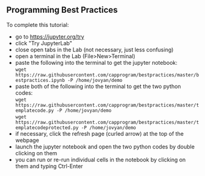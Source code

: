 ## Programming Best Practices

To complete this tutorial:

 * go to https://jupyter.org/try
 * click "Try JupyterLab"
 * close open tabs in the Lab (not necessary, just less confusing)
 * open a terminal in the Lab (File>New>Terminal)
 * paste the following into the terminal to get the jupyter notebook:<br/>
  `wget https://raw.githubusercontent.com/capprogram/bestpractices/master/bestpractices.ipynb -P /home/jovyan/demo`
 * paste both of the following into the terminal to get the two python codes:<br/>
  `wget https://raw.githubusercontent.com/capprogram/bestpractices/master/templatecode.py -P /home/jovyan/demo` <br>
  `wget https://raw.githubusercontent.com/capprogram/bestpractices/master/templatecodeprotected.py -P /home/jovyan/demo`
 * if necessary, click the refresh page (curled arrow) at the top of the webpage
 * launch the jupyter notebook and open the two python codes by double clicking on them
 * you can run or re-run individual cells in the notebook by clicking on them and typing Ctrl-Enter

